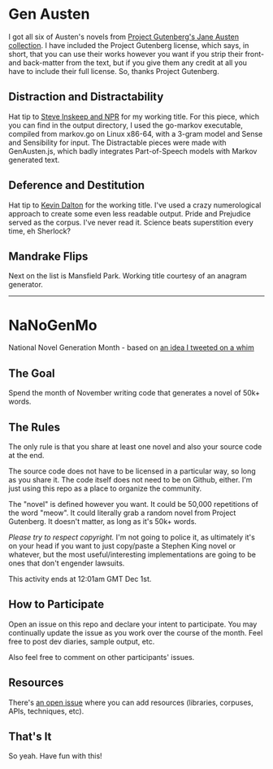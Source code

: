 # Gen Austen

I got all six of Austen's novels from [Project Gutenberg's Jane Austen collection](http://www.gutenberg.org/ebooks/author/68). I have included the Project Gutenberg license, which says, in short, that you can use their works however you want if you strip their front- and back-matter from the text, but if you give them any credit at all you have to include their full license. So, thanks Project Gutenberg.

## Distraction and Distractability

Hat tip to [Steve Inskeep and NPR](http://www.npr.org/blogs/health/2012/10/09/162401053/a-lively-mind-your-brain-on-jane-austen) for my working title. For this piece, which you can find in the output directory, I used the go-markov executable, compiled from markov.go on Linux x86-64, with a 3-gram model and Sense and Sensibility for input. The Distractable pieces were made with GenAusten.js, which badly integrates Part-of-Speech models with Markov generated text. 

## Deference and Destitution

Hat tip to [Kevin Dalton](https://github.com/kmdalton) for the working title. I've used a crazy numerological approach to create some even less readable output. Pride and Prejudice served as the corpus. I've never read it. Science beats superstition every time, eh Sherlock?

## Mandrake Flips

Next on the list is Mansfield Park. Working title courtesy of an anagram generator. 

---

# NaNoGenMo
National Novel Generation Month - based on [an idea I tweeted on a whim](https://twitter.com/tinysubversions/status/396305662000775168)

## The Goal

Spend the month of November writing code that generates a novel of 50k+ words.

## The Rules

The only rule is that you share at least one novel and also your source code at the end.

The source code does not have to be licensed in a particular way, so long as you share it. The code itself does not need to be on Github, either. I'm just using this repo as a place to organize the community.

The "novel" is defined however you want. It could be 50,000 repetitions of the word "meow". It could literally grab a random novel from Project Gutenberg. It doesn't matter, as long as it's 50k+ words.

_Please try to respect copyright._ I'm not going to police it, as ultimately it's on your head if you want to just copy/paste a Stephen King novel or whatever, but the most useful/interesting implementations are going to be ones that don't engender lawsuits.

This activity ends at 12:01am GMT Dec 1st.

## How to Participate

Open an issue on this repo and declare your intent to participate. You may continually update the issue as you work over the course of the month. Feel free to post dev diaries, sample output, etc.

Also feel free to comment on other participants' issues.

## Resources

There's [an open issue](https://github.com/dariusk/NaNoGenMo/issues/11) where you can add resources (libraries, corpuses, APIs, techniques, etc).

## That's It

So yeah. Have fun with this!
